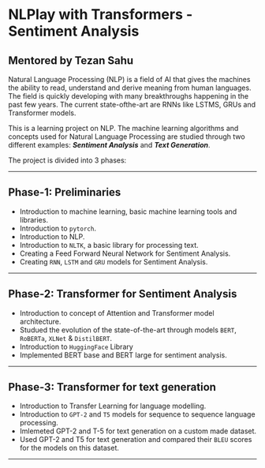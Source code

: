 # NLPlay with Transformers - Sentiment Analysis
## Mentored by Tezan Sahu
Natural Language Processing (NLP) is a field of AI that gives the machines the ability to read, understand and derive meaning from human languages. The field is quickly developing with many breakthroughs happening in the past few years. The current state-ofthe-art are RNNs like LSTMS, GRUs and Transformer models. 

<!-- The first phase of the project was to use Natural Language Processing for Sentiment Analysis. This required the knowledge of basic Machine Learning, which was covered in the first week. First we used a simple Feed Forward Neural Network using Bag of Words Vectorizaion to achieve this. Though this is not the most efficient method for sequential data processing, we we layed out here the basis for the preprocessing of our dataset and our evaluation metrics which we will be used to compare the performance of all the models implemented.  -->
This is a learning project on NLP.  The machine learning algorithms and concepts used for Natural Language Processing are studied through two different examples: **_Sentiment Analysis_** and **_Text Generation_**.

The project is divided into 3 phases:
<hr>

##  Phase-1: Preliminaries
- Introduction to machine learning, basic machine learning tools and libraries.
- Introduction to `pytorch`.
- Introduction to NLP.
- Introduction to `NLTK`, a basic library for processing text.
- Creating a Feed Forward Neural Network for Sentiment Analysis.
- Creating `RNN`, `LSTM` and `GRU` models for Sentiment Analysis.
<hr>

## Phase-2: Transformer for Sentiment Analysis
- Introduction to concept of Attention and Transformer model architecture.
- Studued the evolution of the state-of-the-art through models `BERT`, `RoBERTa`, `XLNet` & `DistilBERT`.
- Introduction to `HuggingFace` Library
- Implemented BERT base and BERT large for sentiment analysis.
<hr>

## Phase-3: Transformer for text generation
- Introduction to Transfer Learning for language modelling.
- Introduction to `GPT-2` and `T5` models for sequence to sequence language processing. 
- Imlemeted GPT-2 and T-5 for text generation on a custom made dataset.
- Used GPT-2 and T5 for text generation and compared their `BLEU` scores for the models on this dataset.
<hr>


<!-- ### Neural network for classifying positive and negative reviews trained on an IMDB Dataset consisting of 50,0000 reviews
- Removed noise(stop words, html tags) from raw data and preprocessed using nltk
- Divided data file into 70% training data and 30% data for testing 
- Used bag of words vectorization
- Implemented a feed forward neural network consisting of 2 hidden layers of 500 neurons each.
- Used ReLU as activation function, cross entropy for loss function and Stochastic Gradient Descent with various batch sizes and learning rates
- Achieved a maximum accuracy of 87.68 % -->
